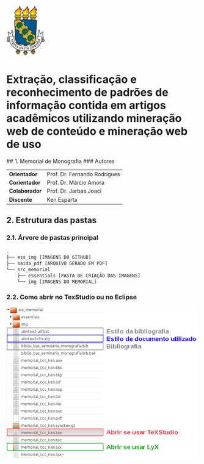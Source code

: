 <img src="src_memorial/img/LOGO_PNG.png" width="100px"/>
<h1>Extração, classificação e reconhecimento de padrões de informação contida em artigos acadêmicos utilizando mineração web de conteúdo e mineração web de uso </h1>
## 1. Memorial de Monografia
### Autores
<table>
  <tbody>
    <tr>
      <td><strong>Orientador</strong></td>
      <td>Prof. Dr. Fernando Rodrigues</td>
    </tr>
    <tr>
      <td><strong>Corientador</strong></td>
      <td>Prof. Dr. Márcio Amora</td>
    </tr>
    <tr>
      <td><strong>Colaborador</strong></td>
      <td>Prof. Dr. Jarbas Joací</td>
    </tr>
    <tr>
      <td><strong>Discente</strong></td>
      <td>Ken Esparta</td>
    </tr>
  </tbody>
</table>

## 2. Estrutura das pastas
### 2.1. Árvore de pastas principal

```
.
├── ess_img [IMAGENS DO GITHUB]
├── saida_pdf [ARQUIVO GERADO EM PDF]
└── src_memorial
    ├── essentials [PASTA DE CRIAÇÃO DAS IMAGENS]
    └── img [IMAGENS DO MEMORIAL]
```
### 2.2. Como abrir no TexStudio ou no Eclipse
<img src="ess_img/pastas.png" width="550px"/>
